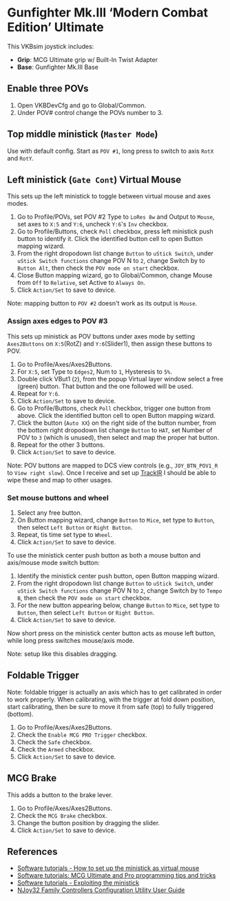 # Gunfighter Mk.III ‘Modern Combat Edition’ Ultimate

This VKBsim joystick includes:
* **Grip**: MCG Ultimate grip w/ Built-In Twist Adapter
* **Base**: Gunfighter Mk.III Base

## Enable three POVs

1. Open VKBDevCfg and go to Global/Common.
1. Under POV# control change the POVs number to 3.

## Top middle ministick (`Master Mode`)

Use with default config. Start as `POV #1`, long press to switch to axis `RotX` and `RotY`.

## Left ministick (`Gate Cont`) Virtual Mouse

This sets up the left ministick to toggle between virtual mouse and axes modes.

1. Go to Profile/POVs, set POV #2 Type to `LoRes 8w` and Output to `Mouse`, set axes to `X:5` and `Y:6`, uncheck `Y:6`'s `Inv` checkbox.
1. Go to Profile/Buttons, check `Poll` checkbox, press left ministick push button to identify it. Click the identified button cell to open Button mapping wizard.
1. From the right dropodown list change `Button` to `uStick Switch`, under `uStick Switch functions` change POV N to `2`, change Switch by to `Button Alt`, then check the `POV mode on start` checkbox.
1. Close Button mapping wizard, go to Global/Common, change Mouse from `Off` to `Relative`, set Active to `Always On`.
1. Click `Action/Set` to save to device.

Note: mapping button to `POV #2` doesn't work as its output is `Mouse`.

### Assign axes edges to POV #3

This sets up ministick as POV buttons under axes mode by setting `Axes2Buttons` on `X:5`(RotZ) and `Y:6`(Slider1), then assign these buttons to POV.

1. Go to Profile/Axes/Axes2Buttons.
1. For `X:5`, set Type to `Edges2`, Num to `1`, Hysteresis to `5%`.
1. Double click VBut1 (`2`), from the popup Virtual layer window select a free (green) button. That button and the one followed will be used.
1. Repeat for `Y:6`.
1. Click `Action/Set` to save to device.
1. Go to Profile/Buttons, check `Poll` checkbox, trigger one button from above. Click the identified button cell to open Button mapping wizard.
1. Click the button (`Auto XX`) on the right side of the button number, from the bottom right dropodown list change `Button` to `HAT`, set Number of POV to `3` (which is unused), then select and map the proper hat button.
1. Repeat for the other 3 buttons.
1. Click `Action/Set` to save to device.

Note: POV buttons are mapped to DCS view controls (e.g., `JOY_BTN_POV1_R` to `View right slow`). Once I receive and set up [TrackIR](../TrackIR/README.md) I should be able to wipe these and map to other usages.

### Set mouse buttons and wheel

1. Select any free button.
1. On Button mapping wizard, change `Button` to `Mice`, set type to `Button`, then select `Left Button` or `Right Button`.
1. Repeat, tis time set type to `Wheel`.
1. Click `Action/Set` to save to device.

To use the ministick center push button as both a mouse button and axis/mouse mode switch button:

1. Identify the ministick center push button, open Button mapping wizard.
1. From the right dropodown list change `Button` to `uStick Switch`, under `uStick Switch functions` change POV N to `2`, change Switch by to `Tempo B`, then check the `POV mode on start` checkbox.
1. For the new button appearing below, change `Button` to `Mice`, set type to `Button`, then select `Left Button` or `Right Button`.
1. Click `Action/Set` to save to device.

Now short press on the ministick center button acts as mouse left button, while long press switches mouse/axis mode.

Note: setup like this disables dragging.

## Foldable Trigger

Note: foldable trigger is actually an axis which has to get calibrated in order to work properly. When calibrating, with the trigger at fold down position, start calibrating, then be sure to move it from safe (top) to fully triggered (bottom).

1. Go to Profile/Axes/Axes2Buttons.
1. Check the `Enable MCG PRO Trigger` checkbox.
1. Check the `Safe` checkbox.
1. Check the `Armed` checkbox.
1. Click `Action/Set` to save to device.

## MCG Brake

This adds a button to the brake lever.

1. Go to Profile/Axes/Axes2Buttons.
1. Check the `MCG Brake` checkbox.
1. Change the button position by dragging the slider.
1. Click `Action/Set` to save to device.

## References

* [Software tutorials - How to set up the ministick as virtual mouse](https://www.youtube.com/watch?v=io2qSKM0gs4)
* [Software tutorials: MCG Ultimate and Pro programming tips and tricks](https://www.youtube.com/watch?v=BBQadRNHeDo)
* [Software tutorials - Exploiting the ministick](https://www.youtube.com/watch?v=Tv5WDTU1fvA)
* [NJoy32 Family Controllers Configuration Utility User Guide](https://cdn.shopify.com/s/files/1/0551/4739/7238/files/Njoy32_2_19_En.pdf?v=1692282277)
